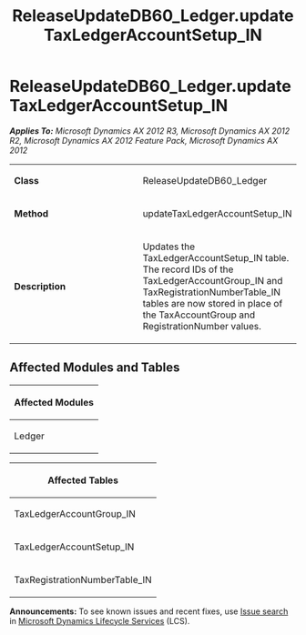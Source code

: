 ﻿---
title: ReleaseUpdateDB60_Ledger.updateTaxLedgerAccountSetup_IN
TOCTitle: ReleaseUpdateDB60_Ledger.updateTaxLedgerAccountSetup_IN
ms:assetid: 44e2c055-efc7-510b-f88d-aa7e641f6270
ms:mtpsurl: https://msdn.microsoft.com/en-us/library/JJ718917(v=AX.60)
ms:contentKeyID: 49707942
ms.date: 05/18/2015
mtps_version: v=AX.60
---

# ReleaseUpdateDB60\_Ledger.updateTaxLedgerAccountSetup\_IN 


_**Applies To:** Microsoft Dynamics AX 2012 R3, Microsoft Dynamics AX 2012 R2, Microsoft Dynamics AX 2012 Feature Pack, Microsoft Dynamics AX 2012_

<table>
<colgroup>
<col style="width: 50%" />
<col style="width: 50%" />
</colgroup>
<tbody>
<tr class="odd">
<td><p><strong>Class</strong></p></td>
<td><p>ReleaseUpdateDB60_Ledger</p></td>
</tr>
<tr class="even">
<td><p><strong>Method</strong></p></td>
<td><p>updateTaxLedgerAccountSetup_IN</p></td>
</tr>
<tr class="odd">
<td><p><strong>Description</strong></p></td>
<td><p>Updates the TaxLedgerAccountSetup_IN table. The record IDs of the TaxLedgerAccountGroup_IN and TaxRegistrationNumberTable_IN tables are now stored in place of the TaxAccountGroup and RegistrationNumber values.</p></td>
</tr>
</tbody>
</table>


## Affected Modules and Tables

<table>
<colgroup>
<col style="width: 100%" />
</colgroup>
<thead>
<tr class="header">
<th><p>Affected Modules</p></th>
</tr>
</thead>
<tbody>
<tr class="odd">
<td><p>Ledger</p></td>
</tr>
</tbody>
</table>


<table>
<colgroup>
<col style="width: 100%" />
</colgroup>
<thead>
<tr class="header">
<th><p>Affected Tables</p></th>
</tr>
</thead>
<tbody>
<tr class="odd">
<td><p>TaxLedgerAccountGroup_IN</p></td>
</tr>
<tr class="even">
<td><p>TaxLedgerAccountSetup_IN</p></td>
</tr>
<tr class="odd">
<td><p>TaxRegistrationNumberTable_IN</p></td>
</tr>
</tbody>
</table>

  
**Announcements:** To see known issues and recent fixes, use [Issue search](http://go.microsoft.com/fwlink/?linkid=389258) in [Microsoft Dynamics Lifecycle Services](http://go.microsoft.com/fwlink/?linkid=306505) (LCS).

